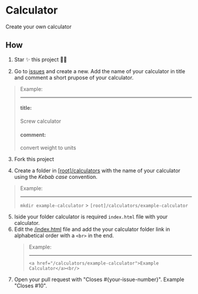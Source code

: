 # Calculator

Create your own calculator

## How

1. Star ✨ this project 👀🫶

2. Go to [issues](https://github.com/RuanAragao/calculator/issues) and create a new. Add the name of your calculator in title and comment a short prupose of your calculator.

> Example:
>
> ---
>
> #### title:
>
> Screw calculator
>
> #### comment:
>
> convert weight to units

3. Fork this project

4. Create a folder in [[root]/calculators](/calculators/) with the name of your calculator using the _Kebab case_ convention.

> Example:
>
> ---
>
> `mkdir example-calculator` > `[root]/calculators/example-calculator`

5. Iside your folder calculator is required `index.html` file with your calculator.
6. Edit the [/index.html](/index.html) file and add the your calculator folder link in alphabetical order with a `<br>` in the end.
   > Example:
   >
   > ***
   >
   > `<a href="/calculators/example-calculator">Example Calculator</a><br/>`
7. Open your pull request with "Closes #{your-issue-number}". Example "Closes #10".
